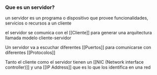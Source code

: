 ### Que es un servidor?
un servidor es un programa o dispositivo que provee funcionalidades, servicios o recursos a un cliente

el servidor se comunica con el [[Cliente]] para generar una arquitectura llamada modelo cliente-servidor

Un servidor va a escuchar diferentes [[Puertos]] para comunicarse con diferentes [[Protocolos]]

Tanto el cliente como el servidor tienen un [[NIC (Network interface controller)]] y una [[IP Address]] que es lo que los identifica en una red
